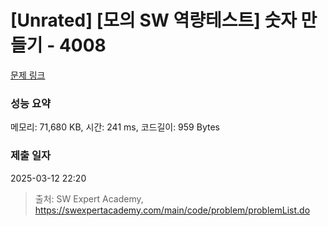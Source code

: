 # [Unrated] [모의 SW 역량테스트] 숫자 만들기 - 4008 

[문제 링크](https://swexpertacademy.com/main/code/problem/problemDetail.do?contestProbId=AWIeRZV6kBUDFAVH) 

### 성능 요약

메모리: 71,680 KB, 시간: 241 ms, 코드길이: 959 Bytes

### 제출 일자

2025-03-12 22:20



> 출처: SW Expert Academy, https://swexpertacademy.com/main/code/problem/problemList.do